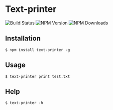 # Text-printer

[![Build Status](http://img.shields.io/travis/hiyoushu/text-printer.svg?style=flat)](https://www.npmjs.org/package/text-printer)
[![NPM Version](http://img.shields.io/npm/v/text-printer.svg?style=flat)](https://www.npmjs.org/package/text-printer)
[![NPM Downloads](https://img.shields.io/npm/dm/text-printer.svg?style=flat)](https://www.npmjs.org/package/text-printer)

## Installation

    $ npm install text-printer -g

## Usage

    $ text-printer print test.txt

## Help

    $ text-printer -h
